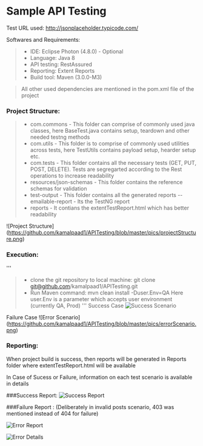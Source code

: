 # Sample API Testing

Test URL used: http://jsonplaceholder.typicode.com/

Softwares and Requirements:

> - IDE: Eclipse Photon (4.8.0) - Optional
> - Language: Java 8
> - API testing: RestAssured
> - Reporting: Extent Reports
> - Build tool: Maven (3.0.0-M3)

> All other used dependencies are mentioned in the pom.xml file of the project
      
### Project Structure:
> - com.commons - This folder can comprise of commonly used java classes, here BaseTest.java contains setup, teardown and other needed testng methods  
> - com.utils - This folder is to comprise of commonly used utilities across tests, here TestUtils contains payload setup, hearder setup etc.
> - com.tests - This folder contains all the necessary tests (GET, PUT, POST, DELETE). Tests are segregarted according to the Rest operations to increase readability
> - resources/json-schemas - This folder contains the reference schemas for validation
> - test-output - This folder contains all the generated reports
> -- emailable-report - Its the TestNG report
> - reports - It contians the extentTestReport.html which has better readability

![Project Structure] (https://github.com/kamalpaad1/APITesting/blob/master/pics/projectStructure.png)

### Execution:

'''
> - clone the git repository to local machine: git clone git@github.com/kamalpaad1/APITesting.git
> - Run Maven command: mvn clean install -Duser.Env=QA
Here user.Env is a parameter which accepts user environment (currently QA, Prod)
'''
Success Case
![Success Scenario](https://github.com/kamalpaad1/APITesting/blob/master/pics/successScenario.png)

Failure Case
![Error Scenario] (https://github.com/kamalpaad1/APITesting/blob/master/pics/errorScenario.png)

### Reporting:
When project build is success, then reports will be generated in Reports folder where extentTestReport.html will be available

In Case of Sucess or Failure, information on each test scenario is available in details

###Success Report:
![Success Report](https://github.com/kamalpaad1/APITesting/blob/master/pics/successExtentReport.png)
      
###Failure Report : (Deliberately in invalid posts scenario, 403 was mentioned instead of 404 for failure)

![Error Report](https://github.com/kamalpaad1/APITesting/blob/master/pics/errorExtentReport.PNG)

![Error Details](https://github.com/kamalpaad1/APITesting/blob/master/pics/extentReportDetails1.png)
